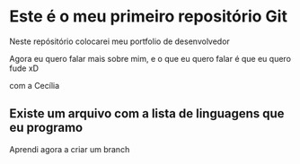 # Este é o meu primeiro repositório Git

Neste repósitório colocarei meu portfolio de desenvolvedor

Agora eu quero falar mais sobre mim, e o que eu quero falar é que eu quero fude xD

com a Cecília 

## Existe um arquivo com a lista de linguagens que eu programo 

Aprendi agora a criar um branch